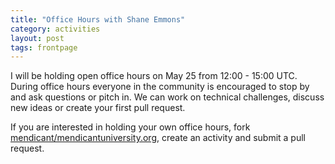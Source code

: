 ```yaml
---
title: "Office Hours with Shane Emmons"
category: activities
layout: post
tags: frontpage
---
```


I will be holding open office hours on May 25 from 12:00 - 15:00 UTC. During office hours everyone in the community is encouraged to stop by and ask questions or pitch in. We can work on technical challenges, discuss new ideas or create your first pull request.

If you are interested in holding your own office hours, fork [mendicant/mendicantuniversity.org](https://github.com/mendicant/mendicantuniversity.org), create an activity and submit a pull request.
